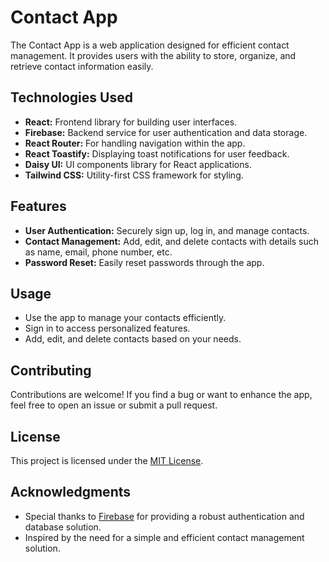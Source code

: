 # Contact App

The Contact App is a web application designed for efficient contact management. It provides users with the ability to store, organize, and retrieve contact information easily.


## Technologies Used

- **React:** Frontend library for building user interfaces.
- **Firebase:** Backend service for user authentication and data storage.
- **React Router:** For handling navigation within the app.
- **React Toastify:** Displaying toast notifications for user feedback.
- **Daisy UI:** UI components library for React applications.
- **Tailwind CSS:** Utility-first CSS framework for styling.


## Features

- **User Authentication:** Securely sign up, log in, and manage contacts.
- **Contact Management:** Add, edit, and delete contacts with details such as name, email, phone number, etc.
- **Password Reset:** Easily reset passwords through the app.

## Usage

- Use the app to manage your contacts efficiently.
- Sign in to access personalized features.
- Add, edit, and delete contacts based on your needs.

## Contributing

Contributions are welcome! If you find a bug or want to enhance the app, feel free to open an issue or submit a pull request.

## License

This project is licensed under the [MIT License](LICENSE).

## Acknowledgments

- Special thanks to [Firebase](https://firebase.google.com/) for providing a robust authentication and database solution.
- Inspired by the need for a simple and efficient contact management solution.
